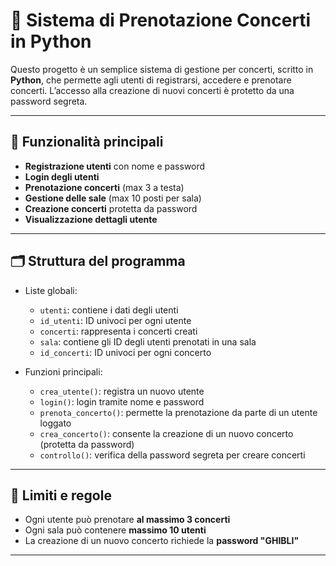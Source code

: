 # 🎵 Sistema di Prenotazione Concerti in Python

Questo progetto è un semplice sistema di gestione per concerti, scritto in **Python**, che permette agli utenti di registrarsi, accedere e prenotare concerti. L’accesso alla creazione di nuovi concerti è protetto da una password segreta.

---

## 🔧 Funzionalità principali

- **Registrazione utenti** con nome e password
- **Login degli utenti**
- **Prenotazione concerti** (max 3 a testa)
- **Gestione delle sale** (max 10 posti per sala)
- **Creazione concerti** protetta da password
- **Visualizzazione dettagli utente**

---

## 🗂️ Struttura del programma

- Liste globali:
  - `utenti`: contiene i dati degli utenti
  - `id_utenti`: ID univoci per ogni utente
  - `concerti`: rappresenta i concerti creati
  - `sala`: contiene gli ID degli utenti prenotati in una sala
  - `id_concerti`: ID univoci per ogni concerto

- Funzioni principali:
  - `crea_utente()`: registra un nuovo utente
  - `login()`: login tramite nome e password
  - `prenota_concerto()`: permette la prenotazione da parte di un utente loggato
  - `crea_concerto()`: consente la creazione di un nuovo concerto (protetta da password)
  - `controllo()`: verifica della password segreta per creare concerti

---

## 🔐 Limiti e regole

- Ogni utente può prenotare **al massimo 3 concerti**
- Ogni sala può contenere **massimo 10 utenti**
- La creazione di un nuovo concerto richiede la **password "GHIBLI"**

---



